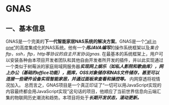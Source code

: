 # GNAS
## 一、基本信息
GNAS是一个完美的**下一代智能家居NAS系统的解决方案**。GNAS是一个<u>“all in one”</u>的高度集成化的NAS系统。他有一个***用JAVA编写***的操作系统框架以及*集合ftp，ssh，ftp，http等协议的自主开发协议gnas*. 在最基本的系统框架上，用户可以安装各种由本项目开发者团队和其他自由开发者所开发的插件，并以此实现通过一个类似于树莓派的家庭局域网服务器***实现网上娱乐（如私人影院和歌曲库），网上办公（基础的office功能），图库，OSS对象储存和NAS文件储存，甚至可以连接一些硬件设备实现智能家居，并通过面板来查看和操控等。*** 内网穿透将视情况加入。 总而言之，GNAS项目是一个真正印证了“一切可以用JavaScript实现的内容最终都会用JavaScript实现”这句话的项目，他顺应了当前世界信息向云端汇集的物联网历史潮流和趋势。本项目将处于***长期开发状态，滚动更新。***
